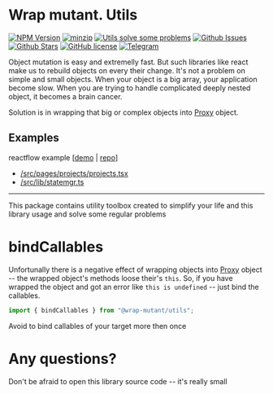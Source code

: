 # Wrap mutant. Utils

[![NPM Version](https://img.shields.io/npm/v/%40wrap-mutant%2Futils?style=social&logo=npm)](https://www.npmjs.com/package/@wrap-mutant/utils)
[![minzip](https://img.shields.io/bundlephobia/minzip/%40wrap-mutant%2Futils?style=social&logo=npm)](https://www.npmjs.com/package/@wrap-mutant/utils)
[![Utils solve some problems](https://img.shields.io/badge/%40wrap--mutant%2Futils-blue.svg?style=social&logo=github)](https://github.com/kai3341/wrap-mutant/tree/main/packages/utils)
[![Github Issues](https://img.shields.io/github/issues/kai3341/wrap-mutant.svg?style=social&logo=github)](http://github.com/kai3341/wrap-mutant/issues)
[![Github Stars](https://img.shields.io/github/stars/kai3341/wrap-mutant)](http://github.com/kai3341/wrap-mutant)
[![GitHub license](https://img.shields.io/badge/license-MIT-blue.svg?style=social&logo=github)](https://github.com/kai3341/wrap-mutant/blob/main/LICENSE)
[![Telegram](https://img.shields.io/badge/Community-blue.svg?style=social&logo=telegram)](https://t.me/wrap_mutant)

Object mutation is easy and extremelly fast. But such libraries like react make us to rebuild objects on every their change. It's not a problem on simple and small objects. When your object is a big array, your application become slow. When you are trying to handle complicated deeply nested object, it becomes a brain cancer.

Solution is in wrapping that big or complex objects into [Proxy](https://developer.mozilla.org/en-US/docs/Web/JavaScript/Reference/Global_Objects/Proxy) object.

## Examples

reactflow example [[demo](https://kai3341.github.io/d73bce02-46a1-4e59-895a-4863c2fc48f0/) | [repo](https://github.com/kai3341/d73bce02-46a1-4e59-895a-4863c2fc48f0)]

- [/src/pages/projects/projects.tsx](https://github.com/kai3341/d73bce02-46a1-4e59-895a-4863c2fc48f0/blob/master/src/pages/projects/projects.tsx)
- [/src/lib/statemgr.ts](https://github.com/kai3341/d73bce02-46a1-4e59-895a-4863c2fc48f0/blob/master/src/lib/statemgr.ts)

---

This package contains utility toolbox created to simplify your life and this library usage and solve some regular problems

# bindCallables

Unfortunally there is a negative effect of wrapping objects into [Proxy](https://developer.mozilla.org/en-US/docs/Web/JavaScript/Reference/Global_Objects/Proxy) object -- the wrapped object's methods loose their's `this`. So, if you have wrapped the object and got an error like `this is undefined` -- just bind the callables.

```javascript
import { bindCallables } from "@wrap-mutant/utils";
```

Avoid to bind callables of your target more then once

# Any questions?

Don't be afraid to open this library source code -- it's really small
